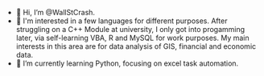 - 👋 Hi, I’m @WallStCrash.
- 👀 I'm interested in a few languages for different purposes. After struggling on a C++ Module at university, I only got into progamming later, via self-learning VBA, R and MySQL for work purposes. My main interests in this area are for data analysis of GIS, financial and economic data.
- 🌱 I’m currently learning Python, focusing on excel task automation.

<!---
WallStCrash/WallStCrash is a ✨ special ✨ repository because its `README.md` (this file) appears on your GitHub profile.
You can click the Preview link to take a look at your changes.
--->
